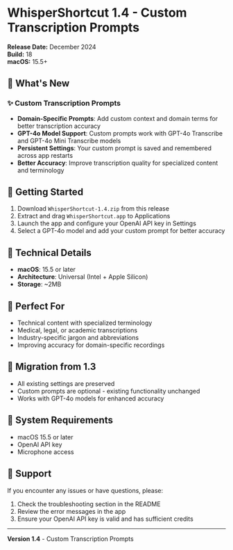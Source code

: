 # WhisperShortcut 1.4 - Custom Transcription Prompts

**Release Date:** December 2024  
**Build:** 18  
**macOS:** 15.5+

## 🎉 What's New

### ✨ Custom Transcription Prompts

- **Domain-Specific Prompts**: Add custom context and domain terms for better transcription accuracy
- **GPT-4o Model Support**: Custom prompts work with GPT-4o Transcribe and GPT-4o Mini Transcribe models
- **Persistent Settings**: Your custom prompt is saved and remembered across app restarts
- **Better Accuracy**: Improve transcription quality for specialized content and terminology

## 🚀 Getting Started

1. Download `WhisperShortcut-1.4.zip` from this release
2. Extract and drag `WhisperShortcut.app` to Applications
3. Launch the app and configure your OpenAI API key in Settings
4. Select a GPT-4o model and add your custom prompt for better accuracy

## 🔧 Technical Details

- **macOS**: 15.5 or later
- **Architecture**: Universal (Intel + Apple Silicon)
- **Storage**: ~2MB

## 🎯 Perfect For

- Technical content with specialized terminology
- Medical, legal, or academic transcriptions
- Industry-specific jargon and abbreviations
- Improving accuracy for domain-specific recordings

## 🔄 Migration from 1.3

- All existing settings are preserved
- Custom prompts are optional - existing functionality unchanged
- Works with GPT-4o models for enhanced accuracy

## 📝 System Requirements

- macOS 15.5 or later
- OpenAI API key
- Microphone access

## 🤝 Support

If you encounter any issues or have questions, please:

1. Check the troubleshooting section in the README
2. Review the error messages in the app
3. Ensure your OpenAI API key is valid and has sufficient credits

---

**Version 1.4** - Custom Transcription Prompts
